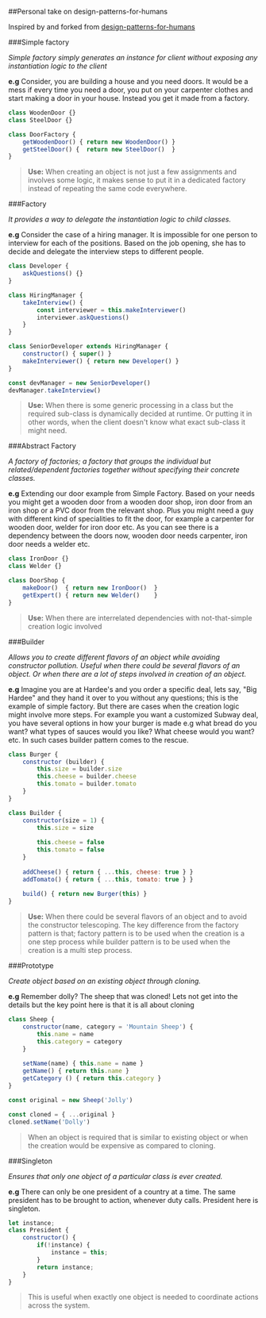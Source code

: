 ##Personal take on design-patterns-for-humans

Inspired by and forked from [design-patterns-for-humans](https://github.com/kamranahmedse/design-patterns-for-humans)

###Simple factory

*Simple factory simply generates an instance for client without exposing any instantiation logic to the client*

**e.g** Consider, you are building a house and you need doors. It would be a mess if every time you need a door, you put on your carpenter clothes and start making a door in your house. Instead you get it made from a factory.

~~~js
class WoodenDoor {}
class SteelDoor {}

class DoorFactory {
	getWoodenDoor() { return new WoodenDoor() }
	getSteelDoor() {  return new SteelDoor()  }
}
~~~

> **Use:** When creating an object is not just a few assignments and involves some logic, it makes sense to put it in a dedicated factory instead of repeating the same code everywhere.




###Factory

*It provides a way to delegate the instantiation logic to child classes.*

**e.g** Consider the case of a hiring manager. It is impossible for one person to interview for each of the positions. Based on the job opening, she has to decide and delegate the interview steps to different people.

~~~js
class Developer {
	askQuestions() {}
}

class HiringManager {
	takeInterview() { 
		const interviewer = this.makeInterviewer()
		interviewer.askQuestions()
	}
}

class SeniorDeveloper extends HiringManager {
	constructor() { super() }
	makeInterviewer() { return new Developer() }
}

const devManager = new SeniorDeveloper()
devManager.takeInterview()
~~~

> **Use:** When there is some generic processing in a class but the required sub-class is dynamically decided at runtime. Or putting it in other words, when the client doesn't know what exact sub-class it might need.




###Abstract Factory

*A factory of factories; a factory that groups the individual but related/dependent factories together without specifying their concrete classes.*

**e.g** Extending our door example from Simple Factory. Based on your needs you might get a wooden door from a wooden door shop, iron door from an iron shop or a PVC door from the relevant shop. Plus you might need a guy with different kind of specialities to fit the door, for example a carpenter for wooden door, welder for iron door etc. As you can see there is a dependency between the doors now, wooden door needs carpenter, iron door needs a welder etc.

~~~js
class IronDoor {}
class Welder {}

class DoorShop {
	makeDoor()  { return new IronDoor()  }
	getExpert() { return new Welder()    }
}
~~~

> **Use:** When there are interrelated dependencies with not-that-simple creation logic involved




###Builder

*Allows you to create different flavors of an object while avoiding constructor pollution. Useful when there could be several flavors of an object. Or when there are a lot of steps involved in creation of an object.*

**e.g** Imagine you are at Hardee's and you order a specific deal, lets say, "Big Hardee" and they hand it over to you without any questions; this is the example of simple factory. But there are cases when the creation logic might involve more steps. For example you want a customized Subway deal, you have several options in how your burger is made e.g what bread do you want? what types of sauces would you like? What cheese would you want? etc. In such cases builder pattern comes to the rescue.

~~~js
class Burger {
	constructor (builder) {
		this.size = builder.size
		this.cheese = builder.cheese
		this.tomato = builder.tomato
	}
}

class Builder {
	constructor(size = 1) {
		this.size = size
		
		this.cheese = false
		this.tomato = false
	}
	
	addCheese() { return { ...this, cheese: true } }
	addTomato() { return { ...this, tomato: true } }
	
	build() { return new Burger(this) }
}
~~~

> **Use:** When there could be several flavors of an object and to avoid the constructor telescoping. The key difference from the factory pattern is that; factory pattern is to be used when the creation is a one step process while builder pattern is to be used when the creation is a multi step process.




###Prototype

*Create object based on an existing object through cloning.*

**e.g** Remember dolly? The sheep that was cloned! Lets not get into the details but the key point here is that it is all about cloning

~~~js
class Sheep {
	constructor(name, category = 'Mountain Sheep') {
		this.name = name
		this.category = category
	}
	
	setName(name) { this.name = name }
	getName() { return this.name }
	getCategory () { return this.category } 
}

const original = new Sheep('Jolly')

const cloned = { ...original }
cloned.setName('Dolly')
~~~

> When an object is required that is similar to existing object or when the creation would be expensive as compared to cloning.




###Singleton

*Ensures that only one object of a particular class is ever created.*

**e.g** There can only be one president of a country at a time. The same president has to be brought to action, whenever duty calls. President here is singleton.

~~~js
let instance;
class President {
	constructor() {
		if(!instance) {
			instance = this;
		}
		return instance;
	}
}
~~~

> This is useful when exactly one object is needed to coordinate actions across the system.





